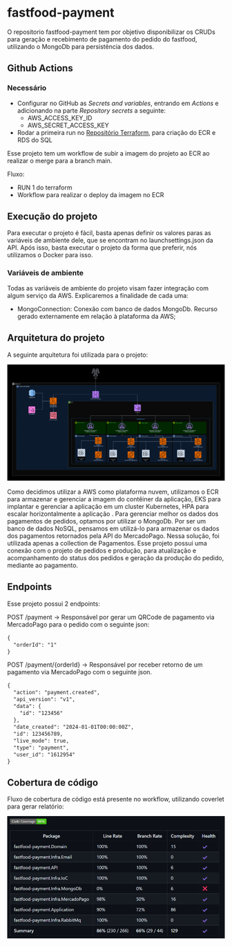# fastfood-payment

O repositorio fastfood-payment tem por objetivo disponibilizar os CRUDs para geração e recebimento de pagamento do pedido do fastfood, utilizando o MongoDb para persistência dos dados.

## Github Actions
### Necessário
* Configurar no GitHub as *Secrets and variables*, entrando em *Actions* e adicionando na parte *Repository secrets* a seguinte:
  * AWS_ACCESS_KEY_ID 
  * AWS_SECRET_ACCESS_KEY
* Rodar a primeira run no [Repositório Terraform](https://github.com/pos-4soat/fastfood-infra), para criação do ECR e RDS do SQL

Esse projeto tem um workflow de subir a imagem do projeto ao ECR ao realizar o merge para a branch main.

Fluxo:
* RUN 1 do terraform
* Workflow para realizar o deploy da imagem no ECR

## Execução do projeto
Para executar o projeto é fácil, basta apenas definir os valores paras as variáveis de ambiente dele, que se encontram no launchsettings.json da API.
Após isso, basta executar o projeto da forma que preferir, nós utilizamos o Docker para isso.

### Variáveis de ambiente
Todas as variáveis de ambiente do projeto visam fazer integração com algum serviço da AWS. Explicaremos a finalidade de cada uma:

- MongoConnection: Conexão com banco de dados MongoDb. Recurso gerado externamente em relação à plataforma da AWS;

## Arquitetura do projeto
A seguinte arquitetura foi utilizada para o projeto:

![Texto Alternativo](./images/ArqMS.png)

Como decidimos utilizar a AWS como plataforma nuvem, utilizamos o ECR para armazenar e gerenciar a imagem do contêiner da aplicação, EKS para implantar e gerenciar a aplicação em um cluster Kubernetes, HPA para escalar horizontalmente a aplicação . 
Para gerenciar melhor os dados dos pagamentos de pedidos, optamos por utilizar o MongoDb. Por ser um banco de dados NoSQL, pensamos em utilizá-lo para armazenar os dados dos pagamentos retornados pela API do MercadoPago. Nessa solução, foi utilizada apenas a collection de Pagamentos.
Esse projeto possui uma conexão com o projeto de pedidos e produção, para atualização e acompanhamento do status dos pedidos e geração da produção do pedido, mediante ao pagamento.

## Endpoints

Esse projeto possui 2 endpoints:

POST /payment -> Responsável por gerar um QRCode de pagamento via MercadoPago para o pedido com o seguinte json:
```
{
  "orderId": "1"
}
```

POST /payment/{orderId} -> Responsável por receber retorno de um pagamento via MercadoPago com o seguinte json.
```
{
  "action": "payment.created",
  "api_version": "v1",
  "data": {
    "id": "123456"
  },
  "date_created": "2024-01-01T00:00:00Z",
  "id": 123456789,
  "live_mode": true,
  "type": "payment",
  "user_id": "1612954"
}
```


## Cobertura de código
Fluxo de cobertura de código está presente no workflow, utilizando coverlet para gerar relatório:

![CoberturaCodigo](./images/CoberturaCodigo.png)